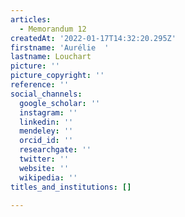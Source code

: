 ```yaml
---
articles:
  - Memorandum 12
createdAt: '2022-01-17T14:32:20.295Z'
firstname: 'Aurélie  '
lastname: Louchart
picture: ''
picture_copyright: ''
reference: ''
social_channels:
  google_scholar: ''
  instagram: ''
  linkedin: ''
  mendeley: ''
  orcid_id: ''
  researchgate: ''
  twitter: ''
  website: ''
  wikipedia: ''
titles_and_institutions: []

---
```


